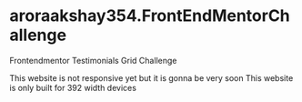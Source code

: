 # aroraakshay354.FrontEndMentorChallenge
Frontendmentor Testimonials Grid Challenge 

This website is not responsive yet but it is gonna be very soon 
This website is only built for 392 width devices
